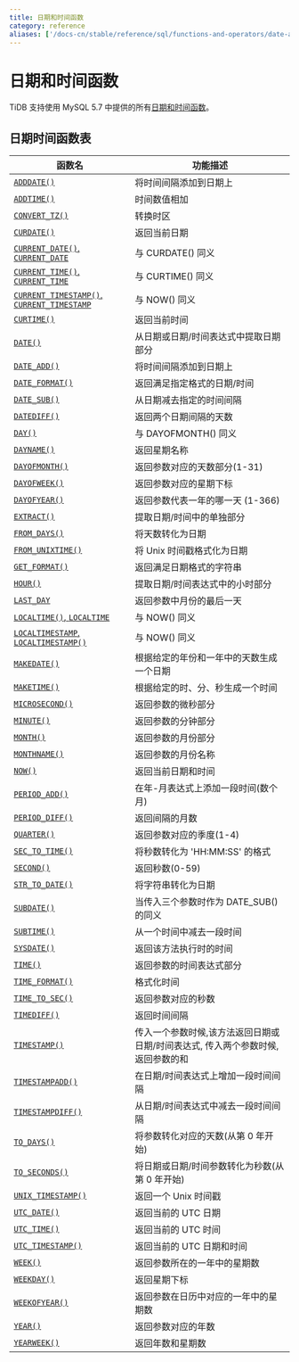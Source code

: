 ```yaml
---
title: 日期和时间函数
category: reference
aliases: ['/docs-cn/stable/reference/sql/functions-and-operators/date-and-time-functions/']
---
```


# 日期和时间函数

TiDB 支持使用 MySQL 5.7 中提供的所有[日期和时间函数](https://dev.mysql.com/doc/refman/5.7/en/date-and-time-functions.html)。

## 日期时间函数表

| 函数名 | 功能描述 |
| ------ | ---------------------------------------- |
| [`ADDDATE()`](https://dev.mysql.com/doc/refman/5.7/en/date-and-time-functions.html#function_adddate) | 将时间间隔添加到日期上 |
| [`ADDTIME()`](https://dev.mysql.com/doc/refman/5.7/en/date-and-time-functions.html#function_addtime) | 时间数值相加 |
| [`CONVERT_TZ()`](https://dev.mysql.com/doc/refman/5.7/en/date-and-time-functions.html#function_convert-tz) | 转换时区 |
| [`CURDATE()`](https://dev.mysql.com/doc/refman/5.7/en/date-and-time-functions.html#function_curdate) | 返回当前日期 |
| [`CURRENT_DATE()`, `CURRENT_DATE`](https://dev.mysql.com/doc/refman/5.7/en/date-and-time-functions.html#function_current-date) | 与 CURDATE() 同义 |
| [`CURRENT_TIME()`, `CURRENT_TIME`](https://dev.mysql.com/doc/refman/5.7/en/date-and-time-functions.html#function_current-time) | 与 CURTIME() 同义 |
| [`CURRENT_TIMESTAMP()`, `CURRENT_TIMESTAMP`](https://dev.mysql.com/doc/refman/5.7/en/date-and-time-functions.html#function_current-timestamp) | 与 NOW() 同义 |
| [`CURTIME()`](https://dev.mysql.com/doc/refman/5.7/en/date-and-time-functions.html#function_curtime) | 返回当前时间 |
| [`DATE()`](https://dev.mysql.com/doc/refman/5.7/en/date-and-time-functions.html#function_date) | 从日期或日期/时间表达式中提取日期部分|
| [`DATE_ADD()`](https://dev.mysql.com/doc/refman/5.7/en/date-and-time-functions.html#function_date-add) | 将时间间隔添加到日期上|
| [`DATE_FORMAT()`](https://dev.mysql.com/doc/refman/5.7/en/date-and-time-functions.html#function_date-format) | 返回满足指定格式的日期/时间 |
| [`DATE_SUB()`](https://dev.mysql.com/doc/refman/5.7/en/date-and-time-functions.html#function_date-sub) | 从日期减去指定的时间间隔 |
| [`DATEDIFF()`](https://dev.mysql.com/doc/refman/5.7/en/date-and-time-functions.html#function_datediff) | 返回两个日期间隔的天数|
| [`DAY()`](https://dev.mysql.com/doc/refman/5.7/en/date-and-time-functions.html#function_day) | 与 DAYOFMONTH() 同义|
| [`DAYNAME()`](https://dev.mysql.com/doc/refman/5.7/en/date-and-time-functions.html#function_dayname) | 返回星期名称 |
| [`DAYOFMONTH()`](https://dev.mysql.com/doc/refman/5.7/en/date-and-time-functions.html#function_dayofmonth) | 返回参数对应的天数部分(1-31)|
| [`DAYOFWEEK()`](https://dev.mysql.com/doc/refman/5.7/en/date-and-time-functions.html#function_dayofweek) | 返回参数对应的星期下标|
| [`DAYOFYEAR()`](https://dev.mysql.com/doc/refman/5.7/en/date-and-time-functions.html#function_dayofyear) | 返回参数代表一年的哪一天 (1-366) |
| [`EXTRACT()`](https://dev.mysql.com/doc/refman/5.7/en/date-and-time-functions.html#function_extract) | 提取日期/时间中的单独部分|
| [`FROM_DAYS()`](https://dev.mysql.com/doc/refman/5.7/en/date-and-time-functions.html#function_from-days) | 将天数转化为日期 |
| [`FROM_UNIXTIME()`](https://dev.mysql.com/doc/refman/5.7/en/date-and-time-functions.html#function_from-unixtime) | 将 Unix 时间戳格式化为日期 |
| [`GET_FORMAT()`](https://dev.mysql.com/doc/refman/5.7/en/date-and-time-functions.html#function_get-format) | 返回满足日期格式的字符串 |
| [`HOUR()`](https://dev.mysql.com/doc/refman/5.7/en/date-and-time-functions.html#function_hour) | 提取日期/时间表达式中的小时部分 |
| [`LAST_DAY`](https://dev.mysql.com/doc/refman/5.7/en/date-and-time-functions.html#function_last-day) | 返回参数中月份的最后一天 |
| [`LOCALTIME()`, `LOCALTIME`](https://dev.mysql.com/doc/refman/5.7/en/date-and-time-functions.html#function_localtime) | 与 NOW() 同义 |
| [`LOCALTIMESTAMP`, `LOCALTIMESTAMP()`](https://dev.mysql.com/doc/refman/5.7/en/date-and-time-functions.html#function_localtimestamp) | 与 NOW() 同义 |
| [`MAKEDATE()`](https://dev.mysql.com/doc/refman/5.7/en/date-and-time-functions.html#function_makedate) | 根据给定的年份和一年中的天数生成一个日期 |
| [`MAKETIME()`](https://dev.mysql.com/doc/refman/5.7/en/date-and-time-functions.html#function_maketime) | 根据给定的时、分、秒生成一个时间 |
| [`MICROSECOND()`](https://dev.mysql.com/doc/refman/5.7/en/date-and-time-functions.html#function_microsecond) | 返回参数的微秒部分|
| [`MINUTE()`](https://dev.mysql.com/doc/refman/5.7/en/date-and-time-functions.html#function_minute) | 返回参数的分钟部分|
| [`MONTH()`](https://dev.mysql.com/doc/refman/5.7/en/date-and-time-functions.html#function_month) | 返回参数的月份部分|
| [`MONTHNAME()`](https://dev.mysql.com/doc/refman/5.7/en/date-and-time-functions.html#function_monthname) | 返回参数的月份名称|
| [`NOW()`](https://dev.mysql.com/doc/refman/5.7/en/date-and-time-functions.html#function_now) | 返回当前日期和时间|
| [`PERIOD_ADD()`](https://dev.mysql.com/doc/refman/5.7/en/date-and-time-functions.html#function_period-add) | 在年-月表达式上添加一段时间(数个月)|
| [`PERIOD_DIFF()`](https://dev.mysql.com/doc/refman/5.7/en/date-and-time-functions.html#function_period-diff) | 返回间隔的月数|
| [`QUARTER()`](https://dev.mysql.com/doc/refman/5.7/en/date-and-time-functions.html#function_quarter) | 返回参数对应的季度(1-4) |
| [`SEC_TO_TIME()`](https://dev.mysql.com/doc/refman/5.7/en/date-and-time-functions.html#function_sec-to-time) | 将秒数转化为 'HH:MM:SS' 的格式|
| [`SECOND()`](https://dev.mysql.com/doc/refman/5.7/en/date-and-time-functions.html#function_second) | 返回秒数(0-59) |
| [`STR_TO_DATE()`](https://dev.mysql.com/doc/refman/5.7/en/date-and-time-functions.html#function_str-to-date) | 将字符串转化为日期|
| [`SUBDATE()`](https://dev.mysql.com/doc/refman/5.7/en/date-and-time-functions.html#function_subdate) | 当传入三个参数时作为 DATE_SUB() 的同义|
| [`SUBTIME()`](https://dev.mysql.com/doc/refman/5.7/en/date-and-time-functions.html#function_subtime) | 从一个时间中减去一段时间 |
| [`SYSDATE()`](https://dev.mysql.com/doc/refman/5.7/en/date-and-time-functions.html#function_sysdate) | 返回该方法执行时的时间|
| [`TIME()`](https://dev.mysql.com/doc/refman/5.7/en/date-and-time-functions.html#function_time) | 返回参数的时间表达式部分 |
| [`TIME_FORMAT()`](https://dev.mysql.com/doc/refman/5.7/en/date-and-time-functions.html#function_time-format) | 格式化时间|
| [`TIME_TO_SEC()`](https://dev.mysql.com/doc/refman/5.7/en/date-and-time-functions.html#function_time-to-sec) | 返回参数对应的秒数|
| [`TIMEDIFF()`](https://dev.mysql.com/doc/refman/5.7/en/date-and-time-functions.html#function_timediff) | 返回时间间隔 |
| [`TIMESTAMP()`](https://dev.mysql.com/doc/refman/5.7/en/date-and-time-functions.html#function_timestamp) | 传入一个参数时候,该方法返回日期或日期/时间表达式, 传入两个参数时候, 返回参数的和 |
| [`TIMESTAMPADD()`](https://dev.mysql.com/doc/refman/5.7/en/date-and-time-functions.html#function_timestampadd) | 在日期/时间表达式上增加一段时间间隔 |
| [`TIMESTAMPDIFF()`](https://dev.mysql.com/doc/refman/5.7/en/date-and-time-functions.html#function_timestampdiff) | 从日期/时间表达式中减去一段时间间隔 |
| [`TO_DAYS()`](https://dev.mysql.com/doc/refman/5.7/en/date-and-time-functions.html#function_to-days) | 将参数转化对应的天数(从第 0 年开始) |
| [`TO_SECONDS()`](https://dev.mysql.com/doc/refman/5.7/en/date-and-time-functions.html#function_to-seconds) | 将日期或日期/时间参数转化为秒数(从第 0 年开始) |
| [`UNIX_TIMESTAMP()`](https://dev.mysql.com/doc/refman/5.7/en/date-and-time-functions.html#function_unix-timestamp) | 返回一个 Unix 时间戳|
| [`UTC_DATE()`](https://dev.mysql.com/doc/refman/5.7/en/date-and-time-functions.html#function_utc-date) | 返回当前的 UTC 日期 |
| [`UTC_TIME()`](https://dev.mysql.com/doc/refman/5.7/en/date-and-time-functions.html#function_utc-time) | 返回当前的 UTC 时间 |
| [`UTC_TIMESTAMP()`](https://dev.mysql.com/doc/refman/5.7/en/date-and-time-functions.html#function_utc-timestamp) | 返回当前的 UTC 日期和时间|
| [`WEEK()`](https://dev.mysql.com/doc/refman/5.7/en/date-and-time-functions.html#function_week) | 返回参数所在的一年中的星期数 |
| [`WEEKDAY()`](https://dev.mysql.com/doc/refman/5.7/en/date-and-time-functions.html#function_weekday) | 返回星期下标 |
| [`WEEKOFYEAR()`](https://dev.mysql.com/doc/refman/5.7/en/date-and-time-functions.html#function_weekofyear) | 返回参数在日历中对应的一年中的星期数 |
| [`YEAR()`](https://dev.mysql.com/doc/refman/5.7/en/date-and-time-functions.html#function_year) | 返回参数对应的年数|
| [`YEARWEEK()`](https://dev.mysql.com/doc/refman/5.7/en/date-and-time-functions.html#function_yearweek) | 返回年数和星期数 |
